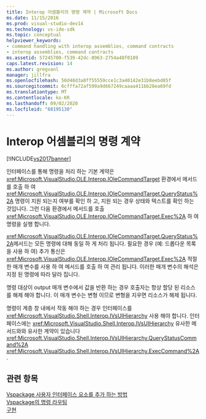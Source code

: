 ```yaml
---
title: Interop 어셈블리의 명령 계약 | Microsoft Docs
ms.date: 11/15/2016
ms.prod: visual-studio-dev14
ms.technology: vs-ide-sdk
ms.topic: conceptual
helpviewer_keywords:
- command handling with interop assemblies, command contracts
- interop assemblies, command contracts
ms.assetid: 57245708-f539-42dc-8963-2754a48f0189
caps.latest.revision: 14
ms.author: gregvanl
manager: jillfra
ms.openlocfilehash: 50d48d3a8ff55559cce1c3a40142e31b8eebd85f
ms.sourcegitcommit: 6cfffa72af599a9d667249caaaa411bb28ea69fd
ms.translationtype: MT
ms.contentlocale: ko-KR
ms.lasthandoff: 09/02/2020
ms.locfileid: "68195130"
---
```

# <a name="command-contracts-in-interop-assemblies"></a>Interop 어셈블리의 명령 계약
[!INCLUDE[vs2017banner](../../includes/vs2017banner.md)]

인터페이스를 통해 명령을 처리 하는 기본 계약은 <xref:Microsoft.VisualStudio.OLE.Interop.IOleCommandTarget> 환경에서 메서드를 호출 하 여 <xref:Microsoft.VisualStudio.OLE.Interop.IOleCommandTarget.QueryStatus%2A> 명령이 지원 되는지 여부를 확인 하 고, 지원 되는 경우 상태와 텍스트를 확인 하는 것입니다. 그런 다음 환경에서 메서드를 호출 <xref:Microsoft.VisualStudio.OLE.Interop.IOleCommandTarget.Exec%2A> 하 여 명령을 실행 합니다.  
  
 <xref:Microsoft.VisualStudio.OLE.Interop.IOleCommandTarget.QueryStatus%2A>메서드는 모든 명령에 대해 동일 하 게 처리 됩니다. 필요한 경우 (예: 드롭다운 목록을 사용 하 여) 추가 통신은 <xref:Microsoft.VisualStudio.OLE.Interop.IOleCommandTarget.Exec%2A> 적절 한 매개 변수를 사용 하 여 메서드를 호출 하 여 관리 됩니다. 이러한 매개 변수의 해석은 지정 된 명령에 따라 달라 집니다.  
  
 명령 대상이 output 매개 변수에서 값을 반환 하는 경우 호출자는 항상 할당 된 리소스를 해제 해야 합니다. 이 매개 변수는 변형 이므로 변형을 지우면 리소스가 해제 됩니다.  
  
 명령이 계층 창 내에서 작동 해야 하는 경우 인터페이스를 <xref:Microsoft.VisualStudio.Shell.Interop.IVsUIHierarchy> 사용 해야 합니다. 인터페이스에는 <xref:Microsoft.VisualStudio.Shell.Interop.IVsUIHierarchy> 유사한 메서드와와 유사한 계약이 있습니다 <xref:Microsoft.VisualStudio.Shell.Interop.IVsUIHierarchy.QueryStatusCommand%2A> <xref:Microsoft.VisualStudio.Shell.Interop.IVsUIHierarchy.ExecCommand%2A> .  
  
## <a name="see-also"></a>관련 항목  
 [Vspackage 사용자 인터페이스 요소를 추가 하는 방법](../../extensibility/internals/how-vspackages-add-user-interface-elements.md)   
 [Vspackage의 명령 라우팅](../../extensibility/internals/command-routing-in-vspackages.md)   
 [구현](../../extensibility/internals/command-implementation.md)
